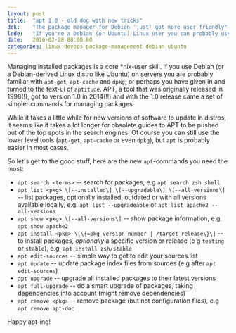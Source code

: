 ```yaml
---
layout: post
title:  "apt 1.0 - old dog with new tricks"
dek:    "The package manager for Debian 'just' got more user friendly"
lede:   "If you're a Debian (or Ubuntu) Linux user you can probably use the simpler 'apt'-command and forget about 'apt-get', 'apt-cache' and 'dpkg'."
date:   2016-02-28 08:00:00
categories: linux devops package-management debian ubuntu
---
```

Managing installed packages is a core *nix-user skill. If you use Debian (or a Debian-derived Linux distro like Ubuntu) on servers you are probably familiar with `apt-get`, `apt-cache` and `dpkg`; or perhaps you have given in and turned to the text-ui of `aptitude`. APT, a tool that was originally released in 1998(!), got to version 1.0 in 2014(!!) and with the 1.0 release came a set of simpler commands for managing packages.

While it takes a little while for new versions of software to update in distros, it seems like it takes a lot longer for obsolete guides to APT to be pushed out of the top spots in the search engines. Of course you can still use the lower level tools (`apt-get`, `apt-cache` or even `dpkg`), but `apt` is probably easier in most cases.

So let's get to the good stuff, here are the new `apt`-commands you need the most:

* `apt search <terms>` -- search for packages, e.g `apt search zsh shell`
* `apt list <pkg> \[--installed\] \[--upgradable\] \[--all-versions\]` -- list packages, optionally installed, outdated or with all versions available locally, e.g. `apt list --upgradeable` or `apt list apache2 --all-versions`
* `apt show <pkg> \[--all-versions\]` -- show package information, e.g `apt show apache2`
* `apt install <pkg> \[\{=pkg_version_number | /target_release\}\]`  -- to install packages, _optionally_ a specific version or release (e g `testing` or `stable`), e.g, `apt install zsh/stable`
* `apt edit-sources` -- simple way to get to edit your sources.list
* `apt update` -- update package index files from sources (e.g after `apt edit-sources`)
* `apt upgrade` -- upgrade all installed packages to their latest versions
* `apt full-upgrade` -- do a smart upgrade of packages, taking dependencies into account (might remove dependencies)
* `apt remove <pkg>` -- remove package (but not configuration files), e.g `apt remove apt-doc`

Happy apt-ing!
